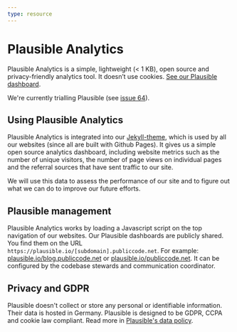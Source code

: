 ```yaml
---
type: resource
---
```


# Plausible Analytics

Plausible Analytics is a simple, lightweight (< 1 KB), open source and privacy-friendly analytics tool. It doesn’t use cookies. [See our Plausible dashboard](https://plausible.io/publiccode.net).

We're currently trialling Plausible (see [issue 64](https://github.com/publiccodenet/jekyll-theme/issues/64)).

## Using Plausible Analytics

Plausible Analytics is integrated into our [Jekyll-theme](https://github.com/publiccodenet/jekyll-theme), which is used by all our websites (since all are built with Github Pages). It gives us a simple open source analytics dashboard, including website metrics such as the number of unique visitors, the number of page views on individual pages and the referral sources that have sent traffic to our site.

We will use this data to assess the performance of our site and to figure out what we can do to improve our future efforts.

## Plausible management

Plausible Analytics works by loading a Javascript script on the top navigation of our websites.
Our Plausible dashboards are publicly shared.
You find them on the URL `https://plausible.io/[subdomain].publiccode.net`.
For example: [plausible.io/blog.publiccode.net](https://plausible.io/blog.publiccode.net) or [plausible.io/publiccode.net](https://plausible.io/publiccode.net).
It can be configured by the codebase stewards and communication coordinator.

## Privacy and GDPR

Plausible doesn't collect or store any personal or identifiable information. Their data is hosted in Germany. Plausible is designed to be GDPR, CCPA and cookie law compliant. Read more in [Plausible's data policy](https://plausible.io/data-policy).
